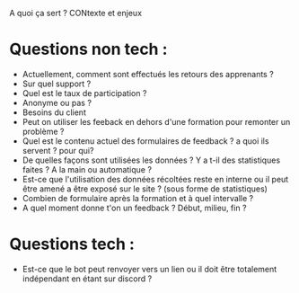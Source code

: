 A quoi ça sert ?
CONtexte et enjeux


# Questions non tech :
- Actuellement, comment sont effectués les retours des apprenants ?
- Sur quel support ?
- Quel est le taux de participation ?
- Anonyme ou pas ?
- Besoins du client
- Peut on utiliser les feeback en dehors d'une formation pour remonter un problème ?
- Quel est le contenu actuel des formulaires de feedback ? a quoi ils servent ? pour qui?
- De quelles façons sont utilisées les données ? Y a t-il des statistiques faites ? A la main ou automatique ?
- Est-ce que l'utilisation des données récoltées reste en interne ou il peut être amené a être exposé sur le site ? (sous forme de statistiques)
- Combien de formulaire après la formation et à quel intervalle ?
- A quel moment donne t'on un feedback ? Début, milieu, fin ?
# Questions tech : 
- Est-ce que le bot peut renvoyer vers un lien ou il doit être totalement indépendant en étant sur discord ?
